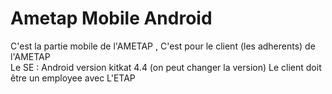 # Ametap Mobile Android

C'est la partie mobile de l'AMETAP , C'est pour le client (les adherents) de l'AMETAP
<br>Le SE : Android version kitkat 4.4 (on peut changer la version)
Le client doit être un employee avec L'ETAP
